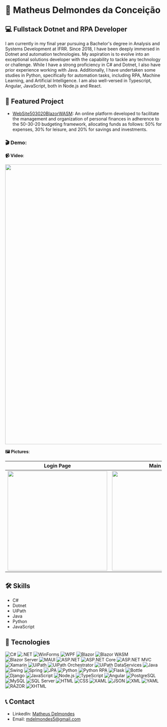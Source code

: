# 🧑 Matheus Delmondes da Conceição

## 💻 Fullstack Dotnet and RPA Developer

I am currently in my final year pursuing a Bachelor's degree in Analysis and Systems Development at IFRR. Since 2018, I have been deeply immersed in Dotnet and automation technologies. My aspiration is to evolve into an exceptional solutions developer with the capability to tackle any technology or challenge. While I have a strong proficiency in C# and Dotnet, I also have prior experience working with Java. Additionally, I have undertaken some studies in Python, specifically for automation tasks, including RPA, Machine Learning, and Artificial Intelligence. I am also well-versed in Typescript, Angular, JavaScript, both in Node.js and React.

## 🌟 Featured Project

- [WebSite503020BlazorWASM](https://github.com/MatheusDateu/WebSite503020BlazorWASM): An online platform developed to facilitate the management and organization of personal finances in adherence to the 50-30-20 budgeting framework, allocating funds as follows: 50% for expenses, 30% for leisure, and 20% for savings and investments.

### 🎬 Demo:
**📹 Video**:
<p align="center">
  <img src="https://github.com/MatheusDateu/MatheusDateu/assets/84162395/ad29c24e-1237-4c8b-9f50-1d22af421409" width="900">
</p>

**🖼 Pictures**:

| Login Page | Main Page | Main Page (Net Income Value) |
|:---:|:---:|:---:|
| <img src="https://github.com/MatheusDateu/MatheusDateu/assets/84162395/c3c8004b-185a-4323-97b7-5ae32efbe484" width="320"> | <img src="https://github.com/MatheusDateu/MatheusDateu/assets/84162395/8bc95e9b-1f73-40f0-ab1a-6c05a1e4c77e" width="320"> | <img src="https://github.com/MatheusDateu/MatheusDateu/assets/84162395/991136cf-04cf-4aca-8e91-f892ae5478ce" width="320"> |




## 🛠 Skills

- C#
- Dotnet
- UiPath
- Java
- Python
- JavaScript

## 🎨 Tecnologies

![C#](https://img.shields.io/badge/C%23-239120?style=for-the-badge&logo=c-sharp&logoColor=white)
![.NET](https://img.shields.io/badge/.NET-512BD4?style=for-the-badge&logo=.net&logoColor=white)
![WinForms](https://img.shields.io/badge/WinForms-5C2D91?style=for-the-badge&logo=windows&logoColor=white)
![WPF](https://img.shields.io/badge/WPF-854DBE?style=for-the-badge&logo=windows&logoColor=white)
![Blazor](https://img.shields.io/badge/Blazor-512BD4?style=for-the-badge&logo=blazor&logoColor=white)
![Blazor WASM](https://img.shields.io/badge/Blazor_WASM-512BD4?style=for-the-badge&logo=blazor&logoColor=white)
![Blazor Server](https://img.shields.io/badge/Blazor_Server-512BD4?style=for-the-badge&logo=blazor&logoColor=white)
![MAUI](https://img.shields.io/badge/MAUI-512BD4?style=for-the-badge&logo=dotnet&logoColor=white)
![ASP.NET](https://img.shields.io/badge/ASP.NET-512BD4?style=for-the-badge&logo=dotnet&logoColor=white)
![ASP.NET Core](https://img.shields.io/badge/ASP.NET_Core-512BD4?style=for-the-badge&logo=dotnet&logoColor=white)
![ASP.NET MVC](https://img.shields.io/badge/ASP.NET_MVC-512BD4?style=for-the-badge&logo=dotnet&logoColor=white)
![Xamarin](https://img.shields.io/badge/Xamarin-3498DB?style=for-the-badge&logo=xamarin&logoColor=white)
![UiPath](https://img.shields.io/badge/UiPath-00BFFF?style=for-the-badge&logo=uipath&logoColor=white)
![UiPath Orchestrator](https://img.shields.io/badge/UiPath_Orchestrator-00BFFF?style=for-the-badge&logo=uipath&logoColor=white)
![UiPath DataServices](https://img.shields.io/badge/UiPath_DataServices-00BFFF?style=for-the-badge&logo=uipath&logoColor=white)
![Java](https://img.shields.io/badge/Java-007396?style=for-the-badge&logo=java&logoColor=white)
![Swing](https://img.shields.io/badge/Swing-007396?style=for-the-badge&logo=java&logoColor=white)
![Spring](https://img.shields.io/badge/Spring-6DB33F?style=for-the-badge&logo=spring&logoColor=white)
![JPA](https://img.shields.io/badge/JPA-007396?style=for-the-badge&logo=java&logoColor=white)
![Python](https://img.shields.io/badge/Python-3776AB?style=for-the-badge&logo=python&logoColor=white)
![Python RPA](https://img.shields.io/badge/Python_RPA-3776AB?style=for-the-badge&logo=python&logoColor=white)
![Flask](https://img.shields.io/badge/Flask-000000?style=for-the-badge&logo=flask&logoColor=white)
![Bottle](https://img.shields.io/badge/Bottle-008000?style=for-the-badge&logo=python&logoColor=white)
![Django](https://img.shields.io/badge/Django-092E20?style=for-the-badge&logo=django&logoColor=white)
![JavaScript](https://img.shields.io/badge/JavaScript-F7DF1E?style=for-the-badge&logo=javascript&logoColor=black)
![Node.js](https://img.shields.io/badge/Node.js-339933?style=for-the-badge&logo=node.js&logoColor=white)
![TypeScript](https://img.shields.io/badge/TypeScript-007ACC?style=for-the-badge&logo=typescript&logoColor=white)
![Angular](https://img.shields.io/badge/Angular-DD0031?style=for-the-badge&logo=angular&logoColor=white)
![PostgreSQL](https://img.shields.io/badge/PostgreSQL-336791?style=for-the-badge&logo=postgresql&logoColor=white)
![MySQL](https://img.shields.io/badge/MySQL-4479A1?style=for-the-badge&logo=mysql&logoColor=white)
![SQL Server](https://img.shields.io/badge/SQL_Server-CC2927?style=for-the-badge&logo=microsoft-sql-server&logoColor=white)
![HTML](https://img.shields.io/badge/HTML5-E34F26?style=for-the-badge&logo=html5&logoColor=white)
![CSS](https://img.shields.io/badge/CSS3-1572B6?style=for-the-badge&logo=css3&logoColor=white)
![XAML](https://img.shields.io/badge/XAML-0C54C2?style=for-the-badge&logo=xaml&logoColor=white)
![JSON](https://img.shields.io/badge/JSON-000000?style=for-the-badge&logo=json&logoColor=white)
![XML](https://img.shields.io/badge/XML-00599C?style=for-the-badge&logo=xml&logoColor=white)
![YAML](https://img.shields.io/badge/YAML-000000?style=for-the-badge&logo=yaml&logoColor=white)
![RAZOR](https://img.shields.io/badge/RAZOR-512BD4?style=for-the-badge&logo=razor&logoColor=white)
![XHTML](https://img.shields.io/badge/XHTML-1660A7?style=for-the-badge&logo=xhtml&logoColor=white)


## 📞 Contact

- LinkedIn: [Matheus Delmondes](https://www.linkedin.com/in/matheus-delmondes-7260b6221/)
- Email: mdelmondes5@gmail.com
